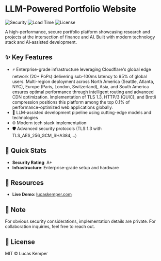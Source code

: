 # LLM-Powered Portfolio Website

![Security](https://img.shields.io/badge/Security-A+-darkgreen) ![Load Time](https://img.shields.io/badge/Load%20Time-<100ms-brightgreen) ![License](https://img.shields.io/badge/License-MIT-blue)

A high-performance, secure portfolio platform showcasing research and projects at the intersection of finance and AI. Built with modern technology stack and AI-assisted development.

## ✨ Key Features

- ⚡ Enterprise-grade infrastructure leveraging Cloudflare's global edge network (20+ PoPs) delivering sub-100ms latency to 95% of global users. Multi-region deployment across North America (Seattle, Atlanta, NYC), Europe (Paris, London, Switzerland), Asia, and South America ensures optimal performance through intelligent routing and advanced CDN optimization. Implementation of TLS 1.3, HTTP/3 (QUIC), and Brotli compression positions this platform among the top 0.1% of performance-optimized web applications globally.
- 🤖 LLM-assisted development pipeline using cutting-edge models and technologies
- 🌐 Modern tech stack implementation
- 🛡️ Advanced security protocols (TLS 1.3 with TLS_AES_256_GCM_SHA384,...)

## 🚀 Quick Stats
- **Security Rating**: A+
- **Infrastructure**: Enterprise-grade setup and hardware

## 🔗 Resources
- **Live Demo**: [lucaskemper.com](https://lucaskemper.com)

## 📝 Note

For obvious security considerations, implementation details are private. For collaboration inquiries, feel free to reach out. 

## 📜 License

MIT © Lucas Kemper

